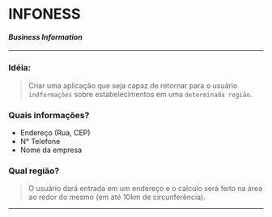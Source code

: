 # INFONESS
#### *Business Information*
---
###  Idéia:
> Criar uma aplicação que seja capaz de retornar para o usuário `indformações` sobre estabelecimentos em uma `determinada região`.

### Quais informações?
  - Endereço (Rua, CEP)
  - N° Telefone
  - Nome da empresa


### Qual região?
> O usuário dará entrada em um endereço e o calculo será feito na área ao redor do mesmo (em até 10km de circunferência).
---
